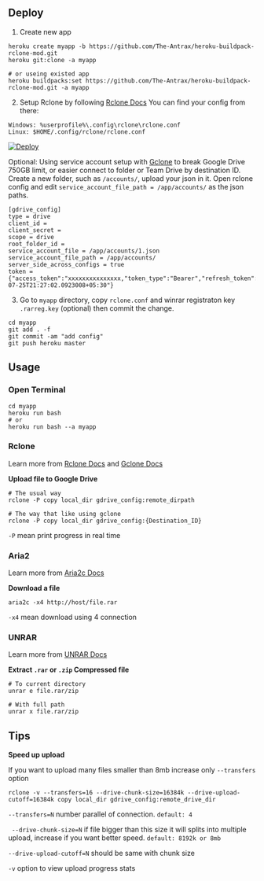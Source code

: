 
## Deploy
1. Create new app

```
heroku create myapp -b https://github.com/The-Antrax/heroku-buildpack-rclone-mod.git
heroku git:clone -a myapp

# or useing existed app
heroku buildpacks:set https://github.com/The-Antrax/heroku-buildpack-rclone-mod.git -a myapp
```

2. Setup Rclone by following [Rclone Docs](https://rclone.org/docs/) 
You can find your config from there:

```
Windows: %userprofile%\.config\rclone\rclone.conf
Linux: $HOME/.config/rclone/rclone.conf
```

[![Deploy](https://www.herokucdn.com/deploy/button.svg)](https://heroku.com/deploy)

Optional: Using service account setup with [Gclone](https://github.com/donwa/gclone) to break Google Drive 750GB limit, or easier connect to folder or Team Drive by destination ID. Create a new folder, such as `/accounts/`, upload your json in it. Open rclone config and edit `service_account_file_path = /app/accounts/` as the json paths.

```
[gdrive_config]
type = drive
client_id = 
client_secret = 
scope = drive
root_folder_id = 
service_account_file = /app/accounts/1.json 
service_account_file_path = /app/accounts/
server_side_across_configs = true
token = {"access_token":"xxxxxxxxxxxxxxx,"token_type":"Bearer","refresh_token":"xxxxxxxxxxxxxxxxxxxxxxxxxxx","expiry":"2020-07-25T21:27:02.0923008+05:30"}
```

3. Go to `myapp` directory, copy `rclone.conf` and winrar registraton key `.rarreg.key` (optional) then commit the change.

```
cd myapp
git add . -f
git commit -am "add config"
git push heroku master
```

## Usage
### Open Terminal
```
cd myapp
heroku run bash
# or
heroku run bash --a myapp
```

### Rclone
Learn more from [Rclone Docs](https://rclone.org/commands/) and [Gclone Docs](https://github.com/donwa/gclone)

**Upload file to Google Drive**
```
# The usual way
rclone -P copy local_dir gdrive_config:remote_dirpath

# The way that like using gclone
rclone -P copy local_dir gdrive_config:{Destination_ID}
```
`-P` mean print progress in real time

### Aria2
Learn more from [Aria2c Docs](http://aria2.github.io/manual/en/html/aria2c.html)

**Download a file**
```
aria2c -x4 http://host/file.rar
```
`-x4` mean download using 4 connection

### UNRAR
Learn more from [UNRAR Docs](https://pypi.org/project/unrar/)

**Extract `.rar` or `.zip` Compressed file**
```
# To current directory
unrar e file.rar/zip

# With full path
unrar x file.rar/zip
```

## Tips

**Speed up upload**

If you want to upload many files smaller than 8mb increase only `--transfers` option
```
rclone -v --transfers=16 --drive-chunk-size=16384k --drive-upload-cutoff=16384k copy local_dir gdrive_config:remote_drive_dir
 ```
`--transfers=N`  number parallel of connection. `default: 4`

` --drive-chunk-size=N` if file bigger than this size it will splits into multiple upload, increase if you want better speed. `default: 8192k or 8mb`

`--drive-upload-cutoff=N` should be same with chunk size

`-v` option to view upload progress stats 
